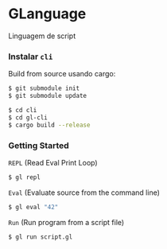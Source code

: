 # GLanguage
Linguagem de script

### Instalar `cli`

Build from source usando cargo:

```bash
$ git submodule init
$ git submodule update

$ cd cli
$ cd gl-cli
$ cargo build --release
```

### Getting Started

`REPL` (Read Eval Print Loop)

```bash
$ gl repl
```

`Eval` (Evaluate source from the command line)

```bash
$ gl eval "42"
```

`Run` (Run program from a script file)

```bash
$ gl run script.gl
```